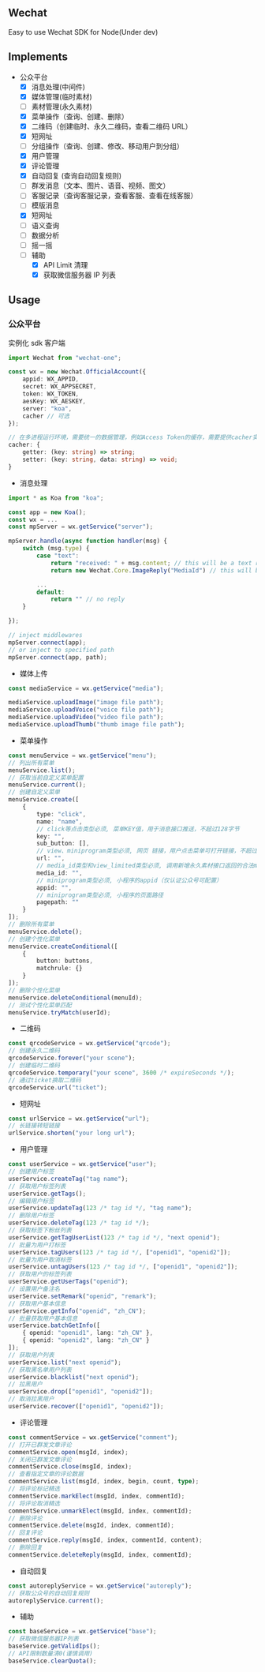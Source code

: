 ## Wechat

Easy to use Wechat SDK for Node(Under dev)

## Implements

* 公众平台
    * [x] 消息处理(中间件)
    * [x] 媒体管理(临时素材)
    * [ ] 素材管理(永久素材)
    * [x] 菜单操作（查询、创建、删除）
    * [x] 二维码（创建临时、永久二维码，查看二维码 URL）
    * [x] 短网址
    * [ ] 分组操作（查询、创建、修改、移动用户到分组）
    * [x] 用户管理
    * [x] 评论管理
    * [x] 自动回复 (查询自动回复规则)
    * [ ] 群发消息（文本、图片、语音、视频、图文）
    * [ ] 客服记录（查询客服记录，查看客服、查看在线客服）
    * [ ] 模版消息
    * [x] 短网址
    * [ ] 语义查询
    * [ ] 数据分析
    * [ ] 摇一摇
    * [ ] 辅助
        * [x] API Limit 清理
        * [x] 获取微信服务器 IP 列表

## Usage

### 公众平台

实例化 sdk 客户端

```typescript
import Wechat from "wechat-one";

const wx = new Wechat.OfficialAccount({
    appid: WX_APPID,
    secret: WX_APPSECRET,
    token: WX_TOKEN,
    aesKey: WX_AESKEY,
    server: "koa",
    cacher // 可选
});

// 在多进程运行环境，需要统一的数据管理，例如Access Token的缓存，需要提供cacher实现(可以使用一个独立的redis server来提供数据)，接口如下:
cacher: {
    getter: (key: string) => string;
    setter: (key: string, data: string) => void;
}
```

* 消息处理

```typescript
import * as Koa from "koa";

const app = new Koa();
const wx = ...
const mpServer = wx.getService("server");

mpServer.handle(async function handler(msg) {
    switch (msg.type) {
        case "text":
            return "received: " + msg.content; // this will be a text reply
            return new Wechat.Core.ImageReply("MediaId") // this will be a image reply

        ...
        default:
            return "" // no reply
    }

});

// inject middlewares
mpServer.connect(app);
// or inject to specified path
mpServer.connect(app, path);
```

* 媒体上传

```typescript
const mediaService = wx.getService("media");

mediaService.uploadImage("image file path");
mediaService.uploadVoice("voice file path");
mediaService.uploadVideo("video file path");
mediaService.uploadThumb("thumb image file path");
```

* 菜单操作

```typescript
const menuService = wx.getService("menu");
// 列出所有菜单
menuService.list();
// 获取当前自定义菜单配置
menuService.current();
// 创建自定义菜单
menuService.create([
    {
        type: "click",
        name: "name",
        // click等点击类型必须, 菜单KEY值，用于消息接口推送，不超过128字节
        key: "",
        sub_button: [],
        // view、miniprogram类型必须, 网页 链接，用户点击菜单可打开链接，不超过1024字节。 type为miniprogram时，不支持小程序的老版本客户端将打开本url
        url: "",
        // media_id类型和view_limited类型必须, 调用新增永久素材接口返回的合法media_id
        media_id: "",
        // miniprogram类型必须, 小程序的appid（仅认证公众号可配置）
        appid: "",
        // miniprogram类型必须, 小程序的页面路径
        pagepath: ""
    }
]);
// 删除所有菜单
menuService.delete();
// 创建个性化菜单
menuService.createConditional([
    {
        button: buttons,
        matchrule: {}
    }
]);
// 删除个性化菜单
menuService.deleteConditional(menuId);
// 测试个性化菜单匹配
menuService.tryMatch(userId);
```

* 二维码

```typescript
const qrcodeService = wx.getService("qrcode");
// 创建永久二维码
qrcodeService.forever("your scene");
// 创建临时二维码
qrcodeService.temporary("your scene", 3600 /* expireSeconds */);
// 通过ticket换取二维码
qrcodeService.url("ticket");
```

* 短网址

```typescript
const urlService = wx.getService("url");
// 长链接转短链接
urlService.shorten("your long url");
```

* 用户管理

```typescript
const userService = wx.getService("user");
// 创建用户标签
userService.createTag("tag name");
// 获取用户标签列表
userService.getTags();
// 编辑用户标签
userService.updateTag(123 /* tag id */, "tag name");
// 删除用户标签
userService.deleteTag(123 /* tag id */);
// 获取标签下粉丝列表
userService.getTagUserList(123 /* tag id */, "next openid");
// 批量为用户打标签
userService.tagUsers(123 /* tag id */, ["openid1", "openid2"]);
// 批量为用户取消标签
userService.untagUsers(123 /* tag id */, ["openid1", "openid2"]);
// 获取用户的标签列表
userService.getUserTags("openid");
// 设置用户备注名
userService.setRemark("openid", "remark");
// 获取用户基本信息
userService.getInfo("openid", "zh_CN");
// 批量获取用户基本信息
userService.batchGetInfo([
    { openid: "openid1", lang: "zh_CN" },
    { openid: "openid2", lang: "zh_CN" }
]);
// 获取用户列表
userService.list("next openid");
// 获取黑名单用户列表
userService.blacklist("next openid");
// 拉黑用户
userService.drop(["openid1", "openid2"]);
// 取消拉黑用户
userService.recover(["openid1", "openid2"]);
```

* 评论管理

```typescript
const commentService = wx.getService("comment");
// 打开已群发文章评论
commentService.open(msgId, index);
// 关闭已群发文章评论
commentService.close(msgId, index);
// 查看指定文章的评论数据
commentService.list(msgId, index, begin, count, type);
// 将评论标记精选
commentService.markElect(msgId, index, commentId);
// 将评论取消精选
commentService.unmarkElect(msgId, index, commentId);
// 删除评论
commentService.delete(msgId, index, commentId);
// 回复评论
commentService.reply(msgId, index, commentId, content);
// 删除回复
commentService.deleteReply(msgId, index, commentId);
```

* 自动回复

```typescript
const autoreplyService = wx.getService("autoreply");
// 获取公众号的自动回复规则
autoreplyService.current();
```

* 辅助

```typescript
const baseService = wx.getService("base");
// 获取微信服务器IP列表
baseService.getValidIps();
// API限制数量清0(谨慎调用)
baseService.clearQuota();
```
